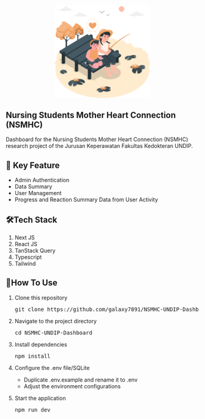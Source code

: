<p align="center"><img src="https://github.com/Raafina/NSMHC-UNDIP-Dashboard/blob/main/public/images/logo/NSMHC_Logo.svg" width="250" alt="LoyalCust Logo"></p>


## Nursing Students Mother Heart Connection (NSMHC)

Dashboard for the Nursing Students Mother Heart Connection (NSMHC) research project of the Jurusan Keperawatan Fakultas Kedokteran UNDIP.

## 🚀 Key Feature
<ul>
    <li>Admin Authentication</li>
    <li>Data Summary</li>
    <li>User Management</li>
    <li>Progress and Reaction Summary Data from User Activity</li>
</ul>

## 🛠️Tech Stack
<ol>
    <li>Next JS</li>
    <li>React JS</li>
    <li>TanStack Query</li>
    <li>Typescript</li>
    <li>Tailwind</li>
</ol>

## 🎯How To Use
<ol>
    <li>
        <p>Clone this repository</p>
        <p><pre>git clone https://github.com/galaxy7891/NSMHC-UNDIP-Dashboard.git</pre></p>
    </li>
    <li>
        <p>Navigate to the project directory</p>
        <p><pre>cd NSMHC-UNDIP-Dashboard</pre></p>
    </li>
    <li>
        <p>Install dependencies</p>
        <p><pre>npm install</pre></p>
    </li>
    <li>
        <p>Configure the .env file/SQLite</p>
        <ul>
            <li>Duplicate .env.example and rename it to .env</li>
            <li>Adjust the environment configurations</li>
        </ul>
    </li>
    <li>
        <p>Start the application</p>
        <p><pre>npm run dev</pre></p>
    </li>
</ol>
